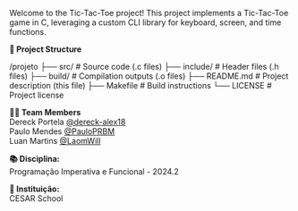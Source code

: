 
Welcome to the Tic-Tac-Toe project! This project implements a Tic-Tac-Toe game in C, leveraging a custom CLI library for keyboard, screen, and time functions.

**📁 Project Structure**  

/projeto
├── src/ # Source code (.c files)
├── include/ # Header files (.h files)
├── build/ # Compilation outputs (.o files)
├── README.md # Project description (this file)
├── Makefile # Build instructions
└── LICENSE # Project license

**👨‍💻 Team Members**  
Dereck Portela [@dereck-alex18](https://github.com/dereck-alex18)  
Paulo Mendes [@PauloPRBM](https://github.com/PauloPRBM)  
Luan Martins [@LaomWill](https://github.com/LaomWill)

**📚 Disciplina:**  
Programação Imperativa e Funcional - 2024.2  

**🏫 Instituição:**  
CESAR School